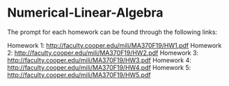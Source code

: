# Numerical-Linear-Algebra

The prompt for each homework can be found through the following links:

Homework 1: http://faculty.cooper.edu/mili/MA370F19/HW1.pdf
Homework 2: http://faculty.cooper.edu/mili/MA370F19/HW2.pdf
Homework 3: http://faculty.cooper.edu/mili/MA370F19/HW3.pdf
Homework 4: http://faculty.cooper.edu/mili/MA370F19/HW4.pdf
Homework 5: http://faculty.cooper.edu/mili/MA370F19/HW5.pdf
